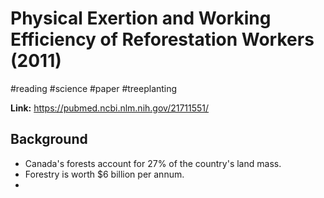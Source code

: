 # Physical Exertion and Working Efficiency of Reforestation Workers (2011)
#reading #science #paper #treeplanting

**Link:** https://pubmed.ncbi.nlm.nih.gov/21711551/

## Background
- Canada's forests account for 27% of the country's land mass.
- Forestry is worth $6 billion per annum.
- 